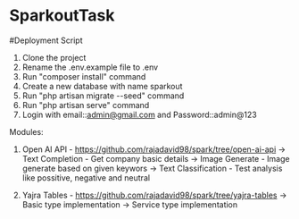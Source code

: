 # SparkoutTask

#Deployment Script
1. Clone the project
2. Rename the .env.example file to .env
3. Run "composer install" command
4. Create a new database with name sparkout
5. Run "php artisan migrate --seed" command
6. Run "php artisan serve" command
7. Login with email::admin@gmail.com and Password::admin@123



Modules:
1. Open AI API - https://github.com/rajadavid98/spark/tree/open-ai-api
   -> Text Completion     - Get company basic details
   -> Image Generate      - Image generate based on given keywors
   -> Text Classification - Test analysis like possitive, negative and neutral

2. Yajra Tables - https://github.com/rajadavid98/spark/tree/yajra-tables
   -> Basic type implementation
   -> Service type implementation
